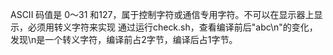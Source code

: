 ASCII 码值是 0～31 和127，属于控制字符或通信专用字符。不可以在显示器上显示，必须用转义字符来实现
通过运行check.sh，查看编译前后"abc\n"的变化，发现\n是一个转义字符，编译前占2字节，编译后占1字节。